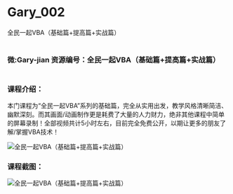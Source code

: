# Gary_002
全民一起VBA（基础篇+提高篇+实战篇）
<br/></br>
<h3>微:Gary-jian 资源编号：全民一起VBA（基础篇+提高篇+实战篇）
<br/></br>
<h3>课程介绍：</h3>
<p>本门课程为“全民一起<a title="查看与 VBA 相关的文章" target="_blank">VBA</a>”系列的基础篇，完全从实用出发，教学风格清晰简洁、幽默深刻。而其画面/动画制作更是耗费了大量的人力财力，绝非其他课程中简单的屏幕录制！全部视频共计5小时左右，目前完全免费公开，以期让更多的朋友了解/掌握VBA技术！</p>
<p><img src="https://www.ko996.com/wp-content/uploads/img/2019/07/1-109-300x217.png" alt="全民一起VBA（基础篇+提高篇+实战篇）"></p>
<h3>课程截图：</h3>
<p><img src="https://www.ko996.com/wp-content/uploads/img/2019/07/2-105.png" alt="全民一起VBA（基础篇+提高篇+实战篇）"></p>
